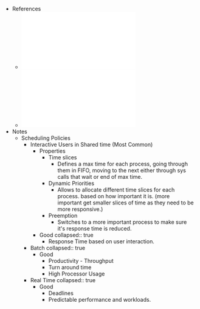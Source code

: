 - References
	- ![15 - Escalonamento - introducao.pdf](../assets/15_-_Escalonamento_-_introducao_1735459487251_0.pdf)
	- ![16 - Escalonamento - unix e linux.pdf](../assets/16_-_Escalonamento_-_unix_e_linux_1735459490265_0.pdf)
- Notes
	- Scheduling Policies
		- Interactive Users in Shared time (Most Common)
			- Properties
				- Time slices
					- Defines a max time for each process, going through them in FIFO, moving to the next either through sys calls that wait or end of max time.
				- Dynamic Priorities
					- Allows to allocate different time slices for each process. based on how important it is. (more important get smaller slices of time as they need to be more responsive.)
				- Preemption
					- Switches to a more important process to make sure it's response time is reduced.
			- Good
			  collapsed:: true
				- Response Time based on user interaction.
		- Batch
		  collapsed:: true
			- Good
				- Productivity - Throughput
				- Turn around time
				- High Processor Usage
		- Real Time
		  collapsed:: true
			- Good
				- Deadlines
				- Predictable performance and workloads.